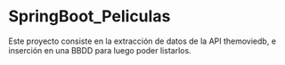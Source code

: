 # SpringBoot_Peliculas
Este proyecto consiste en la extracción de datos de la API themoviedb, e inserción en una BBDD para luego poder listarlos.
